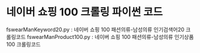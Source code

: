 # 네이버 쇼핑 100 크롤링 파이썬 코드 
fswearManKeyword20.py : 네이버 쇼핑 100 패션의류-남성의류 인기검색어20 크롤링코드
fswearManProduct100.py : 네이버 쇼핑 100 패션의류-남성의류 인기상품100 크롤링코드 